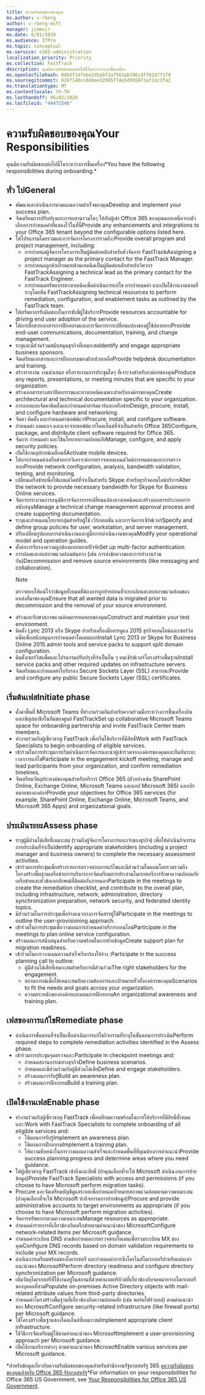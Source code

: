 ```yaml
---
title: ความรับผิดชอบของคุณ
ms.author: v-rberg
author: v-rberg-msft
manager: jimmuir
ms.date: 6/01/2020
ms.audience: ITPro
ms.topic: conceptual
ms.service: o365-administration
localization_priority: Priority
ms.collection: FastTrack
description: คุณมีความรับผิดชอบต่อไปนี้ในระหว่างการขึ้นเครื่อง
ms.openlocfilehash: 0db5f1d7ebe2d5ebf2a7561ab7d6cdff62d7f1f8
ms.sourcegitcommit: 826f140cc0ddee32005f74e5d995073af1dc3fa2
ms.translationtype: MT
ms.contentlocale: th-TH
ms.lasthandoff: 06/02/2020
ms.locfileid: "44471546"
---
```

# <a name="your-responsibilities"></a><span data-ttu-id="012ed-103">ความรับผิดชอบของคุณ</span><span class="sxs-lookup"><span data-stu-id="012ed-103">Your Responsibilities</span></span>

<span data-ttu-id="012ed-104">คุณมีความรับผิดชอบต่อไปนี้ในระหว่างการขึ้นเครื่อง\*</span><span class="sxs-lookup"><span data-stu-id="012ed-104">You have the following responsibilities during onboarding.\*</span></span>
  
## <a name="general"></a><span data-ttu-id="012ed-105">ทั่ว ไป</span><span class="sxs-lookup"><span data-stu-id="012ed-105">General</span></span>

- <span data-ttu-id="012ed-106">พัฒนาและดําเนินการตามแผนความสําเร็จของคุณ</span><span class="sxs-lookup"><span data-stu-id="012ed-106">Develop and implement your success plan.</span></span>
- <span data-ttu-id="012ed-107">จัดเตรียมการปรับปรุงและการผสานรวมใดๆ ให้กับผู้เช่า Office 365 ของคุณนอกเหนือจากตัวเลือกการกําหนดค่าที่แสดงไว้ในที่นี้</span><span class="sxs-lookup"><span data-stu-id="012ed-107">Provide any enhancements and integrations to your Office 365 tenant beyond the configurable options listed here.</span></span>  
- <span data-ttu-id="012ed-108">ให้โปรแกรมโดยรวมและการจัดการโครงการรวมถึง:</span><span class="sxs-lookup"><span data-stu-id="012ed-108">Provide overall program and project management, including:</span></span> 
  - <span data-ttu-id="012ed-109">การกําหนดผู้จัดการโครงการเป็นผู้ติดต่อหลักสําหรับตัวจัดการ FastTrack</span><span class="sxs-lookup"><span data-stu-id="012ed-109">Assigning a project manager as the primary contact for the FastTrack Manager.</span></span>
  - <span data-ttu-id="012ed-110">การกําหนดลูกค้าเป้าหมายด้านเทคนิคเป็นผู้ติดต่อหลักสําหรับวิศวกร FastTrack</span><span class="sxs-lookup"><span data-stu-id="012ed-110">Assigning a technical lead as the primary contact for the FastTrack Engineer.</span></span>
  - <span data-ttu-id="012ed-111">การกําหนดทรัพยากรทางเทคนิคเพื่อดําเนินการแก้ไข การกําหนดค่า และเปิดใช้งานงานตามที่ระบุโดยทีม FastTrack</span><span class="sxs-lookup"><span data-stu-id="012ed-111">Assigning technical resources to perform remediation, configuration, and enablement tasks as outlined by the FastTrack team.</span></span> 
- <span data-ttu-id="012ed-112">ให้ทรัพยากรรับผิดชอบในการขับขี่ผู้ใช้บริการ</span><span class="sxs-lookup"><span data-stu-id="012ed-112">Provide resources accountable for driving end user adoption of the service.</span></span> 
- <span data-ttu-id="012ed-113">ให้การสื่อสารเอกสารการฝึกอบรมและการจัดการการเปลี่ยนแปลงของผู้ใช้ปลายทาง</span><span class="sxs-lookup"><span data-stu-id="012ed-113">Provide end-user communications, documentation, training, and change management.</span></span>
- <span data-ttu-id="012ed-114">ระบุและมีส่วนร่วมสนับสนุนธุรกิจที่เหมาะสม</span><span class="sxs-lookup"><span data-stu-id="012ed-114">Identify and engage appropriate business sponsors.</span></span>  
- <span data-ttu-id="012ed-115">จัดเตรียมเอกสารและการฝึกอบรมของฝ่ายช่วยเหลือ</span><span class="sxs-lookup"><span data-stu-id="012ed-115">Provide helpdesk documentation and training.</span></span>  
- <span data-ttu-id="012ed-116">สร้างรายงาน งานนําเสนอ หรือรายงานการประชุมใดๆ ที่เจาะจงสําหรับองค์กรของคุณ</span><span class="sxs-lookup"><span data-stu-id="012ed-116">Produce any reports, presentations, or meeting minutes that are specific to your organization.</span></span> 
- <span data-ttu-id="012ed-117">สร้างเอกสารทางสถาปัตยกรรมและทางเทคนิคเฉพาะสําหรับองค์กรของคุณ</span><span class="sxs-lookup"><span data-stu-id="012ed-117">Create architectural and technical documentation specific to your organization.</span></span>   
- <span data-ttu-id="012ed-118">การออกแบบจัดหาติดตั้งและกําหนดค่าฮาร์ดแวร์และเครือข่าย</span><span class="sxs-lookup"><span data-stu-id="012ed-118">Design, procure, install, and configure hardware and networking.</span></span>   
- <span data-ttu-id="012ed-119">จัดหา ติดตั้ง และกําหนดค่าซอฟต์แวร์</span><span class="sxs-lookup"><span data-stu-id="012ed-119">Procure, install, and configure software.</span></span>  
- <span data-ttu-id="012ed-120">กําหนดค่า แพคเกจ และแจกจ่ายซอฟต์แวร์ไคลเอ็นต์ที่จําเป็นสําหรับ Office 365</span><span class="sxs-lookup"><span data-stu-id="012ed-120">Configure, package, and distribute client software required for Office 365.</span></span>  
- <span data-ttu-id="012ed-121">จัดการ กําหนดค่า และใช้นโยบายความปลอดภัย</span><span class="sxs-lookup"><span data-stu-id="012ed-121">Manage, configure, and apply security policies.</span></span>
- <span data-ttu-id="012ed-122">เปิดใช้งานอุปกรณ์เคลื่อนที่</span><span class="sxs-lookup"><span data-stu-id="012ed-122">Activate mobile devices.</span></span>
- <span data-ttu-id="012ed-123">ให้การกําหนดค่าเครือข่ายการวิเคราะห์การตรวจสอบแบนด์วิดธ์การทดสอบและการตรวจสอบ</span><span class="sxs-lookup"><span data-stu-id="012ed-123">Provide network configuration, analysis, bandwidth validation, testing, and monitoring.</span></span> 
- <span data-ttu-id="012ed-124">เปลี่ยนเครือข่ายเพื่อให้แบนด์วิดท์ที่จําเป็นสําหรับ Skype สําหรับธุรกิจออนไลน์บริการ</span><span class="sxs-lookup"><span data-stu-id="012ed-124">Alter the network to provide necessary bandwidth for Skype for Business Online services.</span></span> 
- <span data-ttu-id="012ed-125">จัดการกระบวนการอนุมัติการจัดการการเปลี่ยนแปลงทางเทคนิคและสร้างเอกสารประกอบการสนับสนุน</span><span class="sxs-lookup"><span data-stu-id="012ed-125">Manage a technical change management approval process and create supporting documentation.</span></span>  
- <span data-ttu-id="012ed-126">ระบุและกําหนดนโยบายกลุ่มสําหรับผู้ใช้ เวิร์กสเตชัน และการจัดการเซิร์ฟเวอร์</span><span class="sxs-lookup"><span data-stu-id="012ed-126">Specify and define group policies for user, workstation, and server management.</span></span> 
- <span data-ttu-id="012ed-127">ปรับเปลี่ยนรูปแบบการดําเนินงานและคู่มือการดําเนินงานของคุณ</span><span class="sxs-lookup"><span data-stu-id="012ed-127">Modify your operational model and operation guides.</span></span> 
- <span data-ttu-id="012ed-128">ตั้งค่าการรับรองความถูกต้องแบบหลายปัจจัย</span><span class="sxs-lookup"><span data-stu-id="012ed-128">Set up multi-factor authentication.</span></span>  
- <span data-ttu-id="012ed-129">การปลดและลบสภาพแวดล้อมต้นทาง (เช่น การส่งข้อความและการทํางานร่วมกัน)</span><span class="sxs-lookup"><span data-stu-id="012ed-129">Decommission and remove source environments (like messaging and collaboration).</span></span> 
    > [!NOTE]
    > <span data-ttu-id="012ed-130">ตรวจสอบให้แน่ใจว่าข้อมูลทั้งหมดที่ต้องการถูกย้ายก่อนที่จะยกเลิกและลบสภาพแวดล้อมของแหล่งที่มาของคุณ</span><span class="sxs-lookup"><span data-stu-id="012ed-130">Ensure that all wanted data is migrated prior to decommission and the removal of your source environment.</span></span> 
- <span data-ttu-id="012ed-131">สร้างและรักษาสภาพแวดล้อมการทดสอบของคุณ</span><span class="sxs-lookup"><span data-stu-id="012ed-131">Construct and maintain your test environment.</span></span>  
- <span data-ttu-id="012ed-132">ติดตั้ง Lync 2013 หรือ Skype สําหรับเครื่องมือการดูแล 2015 ธุรกิจออนไลน์และเซอร์วิสแพ็คเพื่อสนับสนุนการกําหนดค่าโดเมนแยก</span><span class="sxs-lookup"><span data-stu-id="012ed-132">Install Lync 2013 or Skype for Business Online 2015 admin tools and service packs to support split domain configuration.</span></span>
- <span data-ttu-id="012ed-133">ติดตั้งเซอร์วิสแพ็คและโปรแกรมปรับปรุงที่จําเป็นอื่น ๆ บนเซิร์ฟเวอร์โครงสร้างพื้นฐาน</span><span class="sxs-lookup"><span data-stu-id="012ed-133">Install service packs and other required updates on infrastructure servers.</span></span> 
- <span data-ttu-id="012ed-134">จัดเตรียมและกําหนดค่าใบรับรอง Secure Sockets Layer (SSL) สาธารณะ</span><span class="sxs-lookup"><span data-stu-id="012ed-134">Provide and configure any public Secure Sockets Layer (SSL) certificates.</span></span> 
    
## <a name="initiate-phase"></a><span data-ttu-id="012ed-135">เริ่มต้นเฟส</span><span class="sxs-lookup"><span data-stu-id="012ed-135">Initiate phase</span></span>

- <span data-ttu-id="012ed-136">ตั้งค่าพื้นที่ Microsoft Teams ที่ทํางานร่วมกันสําหรับความร่วมมือระหว่างการขึ้นเครื่องบินและเชิญสมาชิกในทีมของศูนย์ FastTrack</span><span class="sxs-lookup"><span data-stu-id="012ed-136">Set up collaborative Microsoft Teams space for onboarding partnership and invite FastTrack Center team members.</span></span>   
- <span data-ttu-id="012ed-137">ทํางานร่วมกับผู้เชี่ยวชาญ FastTrack เพื่อเริ่มใช้บริการที่มีสิทธิ์</span><span class="sxs-lookup"><span data-stu-id="012ed-137">Work with FastTrack Specialists to begin onboarding of eligible services.</span></span>    
- <span data-ttu-id="012ed-138">เข้าร่วมในการประชุมการเริ่มดําเนินการจัดการและนําผู้เข้าร่วมจากองค์กรของคุณและยืนยันระยะเวลาการแก้ไข</span><span class="sxs-lookup"><span data-stu-id="012ed-138">Participate in the engagement kickoff meeting, manage and lead participants from your organization, and confirm remediation timelines.</span></span>   
- <span data-ttu-id="012ed-139">จัดเตรียมวัตถุประสงค์ของคุณสําหรับบริการ Office 365 (ตัวอย่างเช่น SharePoint Online, Exchange Online, Microsoft Teams และแอป Microsoft 365) และเป้าหมายขององค์กร</span><span class="sxs-lookup"><span data-stu-id="012ed-139">Provide your objectives for Office 365 services (for example, SharePoint Online, Exchange Online, Microsoft Teams, and Microsoft 365 Apps) and organizational goals.</span></span>
    
## <a name="assess-phase"></a><span data-ttu-id="012ed-140">ประเมินระยะ</span><span class="sxs-lookup"><span data-stu-id="012ed-140">Assess phase</span></span>

- <span data-ttu-id="012ed-141">ระบุผู้มีส่วนได้เสียที่เหมาะสม (รวมถึงผู้จัดการโครงการและเจ้าของธุรกิจ) เพื่อให้ดําเนินกิจกรรมการประเมินที่จําเป็น</span><span class="sxs-lookup"><span data-stu-id="012ed-141">Identify appropriate stakeholders (including a project manager and business owners) to complete the necessary assessment activities.</span></span>    
- <span data-ttu-id="012ed-142">เข้าร่วมการประชุมเพื่อสร้างรายการตรวจสอบการแก้ไขและมีส่วนร่วมในแผนโดยรวมรวมถึงโครงสร้างพื้นฐานเครือข่ายการบริหารการจัดเตรียมการประสานไดเรกทอรีการรักษาความปลอดภัยเครือข่ายและหัวข้อเอกลักษณ์ที่ติดต่อกับภายนอก</span><span class="sxs-lookup"><span data-stu-id="012ed-142">Participate in the meetings to create the remediation checklist, and contribute to the overall plan, including infrastructure, network, administration, directory synchronization preparation, network security, and federated identity topics.</span></span>   
- <span data-ttu-id="012ed-143">มีส่วนร่วมในการประชุมเพื่อร่างแนวทางการจัดสรรผู้ใช้</span><span class="sxs-lookup"><span data-stu-id="012ed-143">Participate in the meetings to outline the user-provisioning approach.</span></span>  
- <span data-ttu-id="012ed-144">เข้าร่วมในการประชุมเพื่อวางแผนการกําหนดค่าบริการออนไลน์</span><span class="sxs-lookup"><span data-stu-id="012ed-144">Participate in the meetings to plan online service configuration.</span></span>    
- <span data-ttu-id="012ed-145">สร้างแผนการสนับสนุนสําหรับความพร้อมในการย้ายข้อมูล</span><span class="sxs-lookup"><span data-stu-id="012ed-145">Create support plan for migration readiness.</span></span> 
- <span data-ttu-id="012ed-146">เข้าร่วมในการวางแผนความสําเร็จเรียกร้องให้ร่าง :</span><span class="sxs-lookup"><span data-stu-id="012ed-146">Participate in the success planning call to outline:</span></span>   
  - <span data-ttu-id="012ed-147">ผู้มีส่วนได้เสียที่เหมาะสมสําหรับการมีส่วนร่วม</span><span class="sxs-lookup"><span data-stu-id="012ed-147">The right stakeholders for the engagement.</span></span>  
  - <span data-ttu-id="012ed-148">สถานการณ์เพื่อให้เหมาะสมกับความต้องการและเป้าหมายทั่วทั้งองค์กรของคุณ</span><span class="sxs-lookup"><span data-stu-id="012ed-148">Scenarios to fit the needs and goals across your organization.</span></span>
  - <span data-ttu-id="012ed-149">ความตระหนักขององค์กรและแผนการฝึกอบรม</span><span class="sxs-lookup"><span data-stu-id="012ed-149">An organizational awareness and training plan.</span></span>
    
## <a name="remediate-phase"></a><span data-ttu-id="012ed-150">เฟสของการแก้ไข</span><span class="sxs-lookup"><span data-stu-id="012ed-150">Remediate phase</span></span>

- <span data-ttu-id="012ed-151">ดําเนินการขั้นตอนที่จําเป็นเพื่อดําเนินการแก้ไขกิจกรรมที่ระบุในขั้นตอนการประเมิน</span><span class="sxs-lookup"><span data-stu-id="012ed-151">Perform required steps to complete remediation activities identified in the Assess phase.</span></span> 
- <span data-ttu-id="012ed-152">เข้าร่วมการประชุมจุดตรวจและ:</span><span class="sxs-lookup"><span data-stu-id="012ed-152">Participate in checkpoint meetings and:</span></span> 
  - <span data-ttu-id="012ed-153">กําหนดสถานการณ์ทางธุรกิจ</span><span class="sxs-lookup"><span data-stu-id="012ed-153">Define business scenarios.</span></span>   
  - <span data-ttu-id="012ed-154">กําหนดและมีส่วนร่วมกับผู้มีส่วนได้เสีย</span><span class="sxs-lookup"><span data-stu-id="012ed-154">Define and engage stakeholders.</span></span>
  - <span data-ttu-id="012ed-155">สร้างแผนการรับรู้</span><span class="sxs-lookup"><span data-stu-id="012ed-155">Build an awareness plan.</span></span> 
  - <span data-ttu-id="012ed-156">สร้างแผนการฝึกอบรม</span><span class="sxs-lookup"><span data-stu-id="012ed-156">Build a training plan.</span></span>
    
## <a name="enable-phase"></a><span data-ttu-id="012ed-157">เปิดใช้งานเฟส</span><span class="sxs-lookup"><span data-stu-id="012ed-157">Enable phase</span></span>

- <span data-ttu-id="012ed-158">ทํางานร่วมกับผู้เชี่ยวชาญ FastTrack เพื่อเตรียมความพร้อมในการให้บริการที่มีสิทธิ์ทั้งหมดและ:</span><span class="sxs-lookup"><span data-stu-id="012ed-158">Work with FastTrack Specialists to complete onboarding of all eligible services and:</span></span>  
  - <span data-ttu-id="012ed-159">ใช้แผนการรับรู้</span><span class="sxs-lookup"><span data-stu-id="012ed-159">Implement an awareness plan.</span></span>  
  - <span data-ttu-id="012ed-160">ใช้แผนการฝึกอบรม</span><span class="sxs-lookup"><span data-stu-id="012ed-160">Implement a training plan.</span></span> 
  - <span data-ttu-id="012ed-161">ให้ความคืบหน้าในการวางแผนความสําเร็จและกําหนดพื้นที่ที่คุณต้องการคําแนะนํา</span><span class="sxs-lookup"><span data-stu-id="012ed-161">Provide success planning progress and determine areas where you need guidance.</span></span>
- <span data-ttu-id="012ed-162">ให้ผู้เชี่ยวชาญ FastTrack เข้าถึงและสิทธิ์ (ถ้าคุณเลือกที่จะให้ Microsoft ดําเนินงานการย้ายข้อมูล)</span><span class="sxs-lookup"><span data-stu-id="012ed-162">Provide FastTrack Specialists with access and permissions (if you choose to have Microsoft perform migration tasks).</span></span>  
- <span data-ttu-id="012ed-163">Procure และจัดเตรียมบัญชีดูแลระบบเพื่อกําหนดเป้าหมายสภาพแวดล้อมตามความเหมาะสม (ถ้าคุณเลือกที่จะให้ Microsoft ทํากิจกรรมการย้ายข้อมูล)</span><span class="sxs-lookup"><span data-stu-id="012ed-163">Procure and provide administrative accounts to target environments as appropriate (if you choose to have Microsoft perform migration activities).</span></span>   
- <span data-ttu-id="012ed-164">จัดการทรัพยากรตามความเหมาะสม</span><span class="sxs-lookup"><span data-stu-id="012ed-164">Manage resources as appropriate.</span></span>   
- <span data-ttu-id="012ed-165">กําหนดค่ารายการที่เกี่ยวข้องกับเครือข่ายตามคําแนะนําของ Microsoft</span><span class="sxs-lookup"><span data-stu-id="012ed-165">Configure network-related items per Microsoft guidance.</span></span>  
- <span data-ttu-id="012ed-166">กําหนดค่าระเบียน DNS ตามข้อกําหนดการตรวจสอบโดเมนเพื่อรวมระเบียน MX ของคุณ</span><span class="sxs-lookup"><span data-stu-id="012ed-166">Configure DNS records based on domain validation requirements to include your MX records.</span></span>   
- <span data-ttu-id="012ed-167">ดําเนินการเตรียมพร้อมของไดเรกทอรี และกําหนดค่าการซิงโครไนส์ไดเรกทอรีสําหรับแต่ละคําแนะนําของ Microsoft</span><span class="sxs-lookup"><span data-stu-id="012ed-167">Perform directory readiness and configure directory synchronization per Microsoft guidance.</span></span>
- <span data-ttu-id="012ed-168">เติมวัตถุไดเรกทอรีที่ใช้งานอยู่ในสถานที่ด้วยค่าแอตทริบิวต์ที่เกี่ยวข้องกับจดหมายจากไดเรกทอรีของบุคคลที่สาม</span><span class="sxs-lookup"><span data-stu-id="012ed-168">Populate on-premises Active Directory objects with mail-related attribute values from third-party directories.</span></span>   
- <span data-ttu-id="012ed-169">กําหนดค่าโครงสร้างพื้นฐานที่เกี่ยวข้องกับความปลอดภัย (เช่น พอร์ตไฟร์วอลล์) ตามคําแนะนําของ Microsoft</span><span class="sxs-lookup"><span data-stu-id="012ed-169">Configure security-related infrastructure (like firewall ports) per Microsoft guidance.</span></span>
- <span data-ttu-id="012ed-170">ใช้โครงสร้างพื้นฐานของไคลเอ็นต์ที่เหมาะสม</span><span class="sxs-lookup"><span data-stu-id="012ed-170">Implement appropriate client infrastructure.</span></span>  
- <span data-ttu-id="012ed-171">ใช้วิธีการจัดเตรียมผู้ใช้ตามคําแนะนําของ Microsoft</span><span class="sxs-lookup"><span data-stu-id="012ed-171">Implement a user-provisioning approach per Microsoft guidance.</span></span>  
- <span data-ttu-id="012ed-172">เปิดใช้งานบริการต่างๆ ตามคําแนะนําของ Microsoft</span><span class="sxs-lookup"><span data-stu-id="012ed-172">Enable various services per Microsoft guidance.</span></span>  
    
<span data-ttu-id="012ed-173">\*สําหรับข้อมูลเกี่ยวกับความรับผิดชอบของคุณสําหรับสํานักงานรัฐบาลสหรัฐ 365 ดู[ความรับผิดชอบของคุณสําหรับ Office 365 รัฐบาลสหรัฐ](US-Gov-appendix-your-responsibilities.md)</span><span class="sxs-lookup"><span data-stu-id="012ed-173">\*For information on your responsibilities for Office 365 US Government, see [Your Responsibilities for Office 365 US Government](US-Gov-appendix-your-responsibilities.md).</span></span>
  
